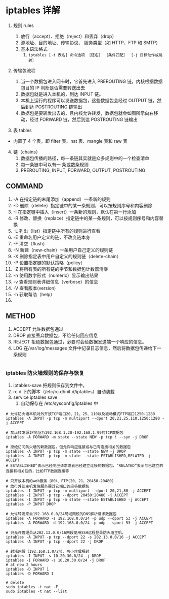 # iptables 详解

1. 规则 rules

   1. 放行（accept）、拒绝（reject）和丢弃（drop）
   2. 源地址、目的地址、传输协议、 服务类型（如 HTTP、FTP 和 SMTP）
   3. 基本语法格式
      1. `iptables [-t 表名] 命令选项 ［链名］ ［条件匹配］ ［-j 目标动作或跳转］`

2. 传输包流程

   1. 当一个数据包进入网卡时，它首先进入 PREROUTING 链，内核根据数据包目的 IP 判断是否需要转送出去
   2. 数据包就是进入本机的，到达 INPUT 链。
   3. 本机上运行的程序可以发送数据包，这些数据包会经过 OUTPUT 链，然后到达 POSTROUTING 链输出
   4. 数据包是要转发出去的，且内核允许转发，数据包就会如图所示向右移动，经过 FORWARD 链，然后到达 POSTROUTING 链输出

3. 表 tables

- 内置了 4 个表，即 filter 表、nat 表、mangle 表和 raw 表

4. 链（chains）
   1. 数据包传播的路径，每一条链其实就是众多规则中的一个检查清单
   2. 每一条链中可以有一 条或数条规则
   3. PREROUTING, INPUT, FORWARD, OUTPUT, POSTROUTING

## COMMAND

1. -A 在指定链的末尾添加（append）一条新的规则
2. -D 删除（delete）指定链中的某一条规则，可以按规则序号和内容删除
3. -I 在指定链中插入（insert）一条新的规则，默认在第一行添加
4. -R 修改、替换（replace）指定链中的某一条规则，可以按规则序号和内容替换
5. -L 列出（list）指定链中所有的规则进行查看
6. -E 重命名用户定义的链，不改变链本身
7. -F 清空（flush）
8. -N 新建（new-chain）一条用户自己定义的规则链
9. -X 删除指定表中用户自定义的规则链（delete-chain）
10. -P 设置指定链的默认策略（policy）
11. -Z 将所有表的所有链的字节和数据包计数器清零
12. -n 使用数字形式（numeric）显示输出结果
13. -v 查看规则表详细信息（verbose）的信息
14. -V 查看版本(version)
15. -h 获取帮助（help）
16.

## METHOD

1. ACCEPT 允许数据包通过
2. DROP 直接丢弃数据包，不给任何回应信息
3. REJECT 拒绝数据包通过，必要时会给数据发送端一个响应的信息。
4. LOG 在/var/log/messages 文件中记录日志信息，然后将数据包传递给下一条规则

```

```

### iptables 防火墙规则的保存与恢复

1. iptables-save 把规则保存到文件中，
2. rc.d 下的脚本（/etc/rc.d/init.d/iptables）自动装载
3. service iptables save
   1. 自动保存在 /etc/sysconfig/iptables 中

```SH
# 允许防火墙本机对外开放TCP端口20、21、25、110以及被动模式FTP端口1250-1280
iptables -A INPUT -p tcp -m multiport --dport 20,21,25,110,1250:1280 -j ACCEPT

# 禁止转发源IP地址为192.168.1.20-192.168.1.99的TCP数据包
iptables -A FORWARD -m state --state NEW -p tcp ! --syn -j DROP

# 拒绝访问防火墙的新数据包，但允许响应连接或与已有连接相关的数据包
iptables -A INPUT -p tcp -m state --state NEW -j DROP
iptables -A INPUT -p tcp -m state --state ESTABLISHED,RELATED -j ACCEPT
# ESTABLISHED”表示已经响应请求或者已经建立连接的数据包，“RELATED”表示与已建立的连接有相关性的，比如FTP数据连接等

# 只开放本机的web服务（80）、FTP(20、21、20450-20480)
# 放行外部主机发住服务器其它端口的应答数据包
iptables -I INPUT -p tcp -m multiport --dport 20,21,80 -j ACCEPT 
iptables -I INPUT -p tcp --dport 20450:20480 -j ACCEPT 
iptables -I INPUT -p tcp -m state --state ESTABLISHED -j ACCEPT 
iptables -P INPUT DROP

# 允许转发来自192.168.0.0/24局域网段的DNS解析请求数据包
iptables -A FORWARD -s 192.168.0.0/24 -p udp --dport 53 -j ACCEPT
iptables -A FORWARD -d 192.168.0.0/24 -p udp --sport 53 -j ACCEPT

# 只允许管理员从202.13.0.0/16网段使用SSH远程登录防火墙主机。
iptables -A INPUT -p tcp --dport 22 -s 202.13.0.0/16 -j ACCEPT
iptables -A INPUT -p tcp --dport 22 -j DROP

# 封堵网段（192.168.1.0/24），两小时后解封
iptables -I INPUT -s 10.20.30.0/24 -j DROP
iptables -I FORWARD -s 10.20.30.0/24 -j DROP
# at now 2 hours 
iptables -D INPUT 1 
iptables -D FORWARD 1

# delete 
sudo iptables -t nat -F
sudo iptables -t nat --list

```
